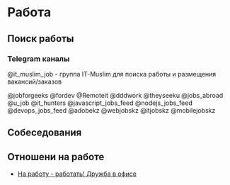 # Работа

## Поиск работы

### Telegram каналы

@it_muslim_job - группа IT-Muslim для поиска работы и размещения вакансий/заказов

@jobforgeeks
@fordev
@Remoteit
@dddwork
@theyseeku
@jobs_abroad
@u_job
@it_hunters
@javascript_jobs_feed
@nodejs_jobs_feed
@devops_jobs_feed
@adobekz
@webjobskz
@itjobskz
@mobilejobskz

## Собеседования


## Отношени на работе

- [На работу - работать! Дружба в офисе](https://youtu.be/4X8bGaSmLEY)
